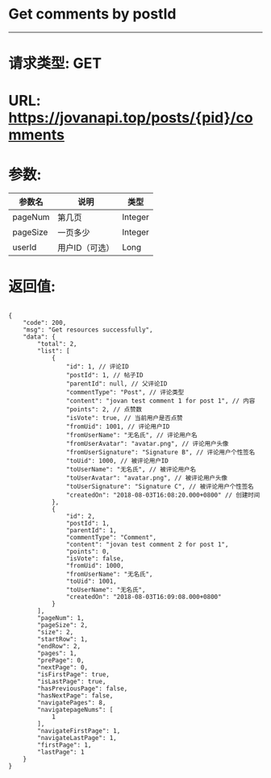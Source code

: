 # Get comments by postId
---
# 请求类型: GET
# URL: https://jovanapi.top/posts/{pid}/comments
# 参数:
参数名 | 说明                   | 类型
----- |----------------------- | ----
pageNum | 第几页   | Integer
pageSize  | 一页多少        | Integer
userId   | 用户ID（可选） | Long
# 返回值:
<pre><code>
{
    "code": 200,
    "msg": "Get resources successfully",
    "data": {
        "total": 2,
        "list": [
            {
                "id": 1, // 评论ID
                "postId": 1, // 帖子ID
                "parentId": null, // 父评论ID
                "commentType": "Post", // 评论类型
                "content": "jovan test comment 1 for post 1", // 内容
                "points": 2, // 点赞数
                "isVote": true, // 当前用户是否点赞
                "fromUid": 1001, // 评论用户ID
                "fromUserName": "无名氏", // 评论用户名
                "fromUserAvatar": "avatar.png", // 评论用户头像
                "fromUserSignature": "Signature B", // 评论用户个性签名
                "toUid": 1000, // 被评论用户ID
                "toUserName": "无名氏", // 被评论用户名
                "toUserAvatar": "avatar.png", // 被评论用户头像
                "toUserSignature": "Signature C", // 被评论用户个性签名
                "createdOn": "2018-08-03T16:08:20.000+0800" // 创建时间
            },
            {
                "id": 2,
                "postId": 1,
                "parentId": 1,
                "commentType": "Comment",
                "content": "jovan test comment 2 for post 1",
                "points": 0,
                "isVote": false,
                "fromUid": 1000,
                "fromUserName": "无名氏",
                "toUid": 1001,
                "toUserName": "无名氏",
                "createdOn": "2018-08-03T16:09:08.000+0800"
            }
        ],
        "pageNum": 1,
        "pageSize": 2,
        "size": 2,
        "startRow": 1,
        "endRow": 2,
        "pages": 1,
        "prePage": 0,
        "nextPage": 0,
        "isFirstPage": true,
        "isLastPage": true,
        "hasPreviousPage": false,
        "hasNextPage": false,
        "navigatePages": 8,
        "navigatepageNums": [
            1
        ],
        "navigateFirstPage": 1,
        "navigateLastPage": 1,
        "firstPage": 1,
        "lastPage": 1
    }
}
</code></pre>
